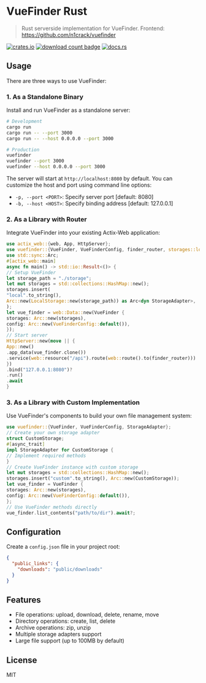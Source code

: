 # VueFinder Rust

> Rust serverside implementation for VueFinder.
  Frontend: https://github.com/n1crack/vuefinder

[![crates.io](https://img.shields.io/crates/v/vuefinder.svg)](https://crates.io/crates/vuefinder)
[![download count badge](https://img.shields.io/crates/d/vuefinder.svg)](https://crates.io/crates/vuefinder)
[![docs.rs](https://img.shields.io/badge/docs-latest-blue.svg)](https://docs.rs/vuefinder)

## Usage

There are three ways to use VueFinder:

### 1. As a Standalone Binary

Install and run VueFinder as a standalone server:
```bash
# Development
cargo run
cargo run -- --port 3000
cargo run -- --host 0.0.0.0 --port 3000

# Production
vuefinder
vuefinder --port 3000
vuefinder --host 0.0.0.0 --port 3000
```

The server will start at `http://localhost:8080` by default. You can customize the host and port using command line options:

- `-p, --port <PORT>`: Specify server port [default: 8080]
- `-b, --host <HOST>`: Specify binding address [default: 127.0.0.1]

### 2. As a Library with Router

Integrate VueFinder into your existing Actix-Web application:
```rust
use actix_web::{web, App, HttpServer};
use vuefinder::{VueFinder, VueFinderConfig, finder_router, storages::local::LocalStorage};
use std::sync::Arc;
#[actix_web::main]
async fn main() -> std::io::Result<()> {
// Setup VueFinder
let storage_path = "./storage";
let mut storages = std::collections::HashMap::new();
storages.insert(
"local".to_string(),
Arc::new(LocalStorage::new(storage_path)) as Arc<dyn StorageAdapter>,
);
let vue_finder = web::Data::new(VueFinder {
storages: Arc::new(storages),
config: Arc::new(VueFinderConfig::default()),
});
// Start server
HttpServer::new(move || {
App::new()
.app_data(vue_finder.clone())
.service(web::resource("/api").route(web::route().to(finder_router)))
})
.bind("127.0.0.1:8080")?
.run()
.await
}
```
### 3. As a Library with Custom Implementation

Use VueFinder's components to build your own file management system:
```rust
use vuefinder::{VueFinder, VueFinderConfig, StorageAdapter};
// Create your own storage adapter
struct CustomStorage;
#[async_trait]
impl StorageAdapter for CustomStorage {
// Implement required methods
}
// Create VueFinder instance with custom storage
let mut storages = std::collections::HashMap::new();
storages.insert("custom".to_string(), Arc::new(CustomStorage));
let vue_finder = VueFinder {
storages: Arc::new(storages),
config: Arc::new(VueFinderConfig::default()),
};
// Use VueFinder methods directly
vue_finder.list_contents("path/to/dir").await?;
```
## Configuration

Create a `config.json` file in your project root:
```json
{
  "public_links": {
    "downloads": "public/downloads"
  }
}
```
## Features

- File operations: upload, download, delete, rename, move
- Directory operations: create, list, delete
- Archive operations: zip, unzip
- Multiple storage adapters support
- Large file support (up to 100MB by default)

## License

MIT